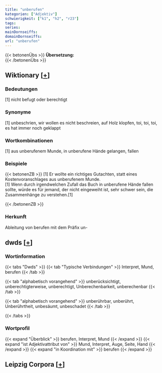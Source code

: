 ```yaml
---
title: "unberufen"
kategorien: ["Adjektiv"]
schwierigkeit: ["k1", "h2", "r23"]
tags:
series:
mainDornseiffs:
domainDornseiffs:
url: "unberufen"
---
```


{{< betonenÜbs >}}
**Übersetzung:**  
{{< /betonenÜbs >}}

## Wiktionary [[+](https://de.wiktionary.org/wiki/unberufen)]

### Bedeutungen
[1] nicht befugt oder berechtigt  

### Synonyme
[1] unbeschrien, wir wollen es nicht beschreien, auf Holz klopfen, toi, toi, toi, es hat immer noch geklappt  

### Wortkombinationen
[1] aus unberufenem Munde, in unberufene Hände gelangen, fallen  

### Beispiele
{{< betonenZB >}}
[1] Er wollte ein richtiges Gutachten, statt eines Kostenvoranschlages aus unberufenem Munde.  
[1] Wenn durch irgendwelchen Zufall das Buch in unberufene Hände fallen sollte, würde es für jemand, der nicht eingeweiht ist, sehr schwer sein, die Zusammenhänge zu verstehen.[1]  

{{< /betonenZB >}}
### Herkunft
Ableitung von berufen mit dem Präfix un-  



## dwds [[+](https://www.dwds.de/wb/unberufen)]

### Wortinformation
{{< tabs "Dwds" >}}
{{< tab "Typische Verbindungen" >}}
Interpret, Mund, berufen
{{< /tab >}}

{{< tab "alphabetisch vorangehend" >}}
unberücksichtigt, unberechtigterweise, unberechtigt, Unberechenbarkeit, unberechenbar
{{< /tab >}}

{{< tab "alphabetisch vorangehend" >}}
unberührbar, unberührt, Unberührtheit, unbesäumt, unbeschadet
{{< /tab >}}

{{< /tabs >}}

### Wortprofil
{{< expand "Überblick" >}} berufen, Interpret, Mund {{< /expand >}}
{{< expand "ist Adjektivattribut von" >}} Mund, Interpret, Auge, Seite, Hand {{< /expand >}}
{{< expand "in Koordination mit" >}} berufen {{< /expand >}}

## Leipzig Corpora [[+](https://corpora.uni-leipzig.de/en/res?word=unberufen&corpusId=deu_newscrawl-public_2018)]

